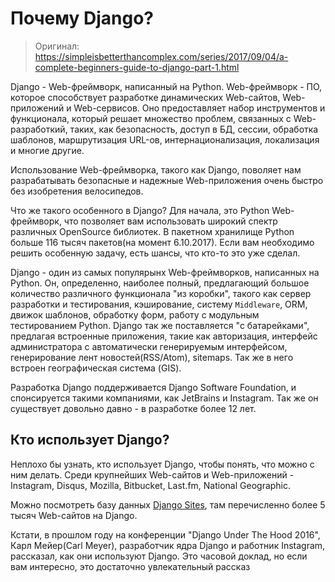 # Почему Django?

> Оригинал: https://simpleisbetterthancomplex.com/series/2017/09/04/a-complete-beginners-guide-to-django-part-1.html

Django - Web-фреймворк, написанный на Python. Web-фреймворк - ПО, которое способствует разработке динамических Web-сайтов, Web-приложений и Web-сервисов. Оно предоставляет набор инструментов и функционала, который решает множество проблем, связанных с Web-разработкий, таких, как безопасность, доступ в БД, сессии, обработка шаблонов, маршрутизация URL-ов, интернационализация, локализация и многие другие.

Использование Web-фреймворка, такого как Django, поволяет нам разрабатывать безопасные и надежные Web-приложения очень быстро без изобретения велосипедов.

Что же такого особенного в Django? Для начала, это Python Web-фреймворк, что позволяет вам использовать широкий спектр различных OpenSource библиотек. В пакетном хранилище Python больше 116 тысяч пакетов(на момент 6.10.2017). Если вам необходимо решить особенную задачу, есть шансы, что кто-то это уже сделал.

Django - один из самых популярынх Web-фреймворков, написанных на Python. Он, определенно, наиболее полный, предлагающий большое количество различного функционала "из коробки", такого как сервер разработки и тестирования, кэширование, систему `Middleware`, ORM, движок шаблонов, обработку форм, работу с модульным тестированием Python. Django так же поставляется "с батарейками", предлагая встроенные приложения, такие как авторизация, интерфейс администратора с автоматически генерируемым интерфейсом, генерирование лент новостей(RSS/Atom), sitemaps. Так же в него встроен географическая система (GIS).

Разработка Django поддерживается Django Software Foundation, и спонсируется такими компаниями, как JetBrains и Instagram. Так же он существует довольно давно - в разработке более 12 лет.

## Кто использует Django?

Неплохо бы узнать, кто использует Django, чтобы понять, что можно с ним делать. Среди крупнейших Web-сайтов и Web-приложений - Instagram, Disqus, Mozilla, Bitbucket, Last.fm, National Geographic.

Можно посмотреть базу данных [Django Sites](https://www.djangosites.org/), там перечисленно более 5 тысяч Web-сайтов на Django.

Кстати, в прошлом году на конференции "Django Under The Hood 2016", Карл Мейер(Carl Meyer), разработчик ядра Django и работник Instagram, рассказал, как они используют Django. Это часовой доклад, но если вам интересно, это достаточно увлекательный рассказ
